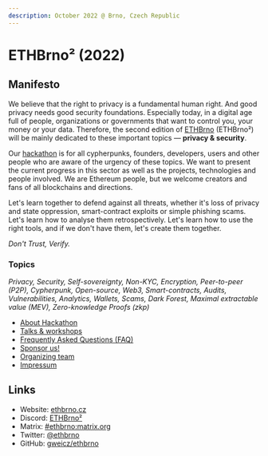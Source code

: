```yaml
---
description: October 2022 @ Brno, Czech Republic
---
```


# ETHBrno² (2022)

## Manifesto

We believe that the right to privacy is a fundamental human right. And good privacy needs good security foundations. Especially today, in a digital age full of people, organizations or governments that want to control you, your money or your data. Therefore, the second edition of [ETHBrno](../../) (ETHBrno²) will be mainly dedicated to these important topics ― **privacy & security**.

Our [hackathon](hackathon.md) is for all cypherpunks, founders, developers, users and other people who are aware of the urgency of these topics. We want to present the current progress in this sector as well as the projects, technologies and people involved. We are Ethereum people, but we welcome creators and fans of all blockchains and directions.

Let's learn together to defend against all threats, whether it's loss of privacy and state oppression, smart-contract exploits or simple phishing scams. Let's learn how to analyse them retrospectively. Let's learn how to use the right tools, and if we don't have them, let's create them together.

_Don't Trust, Verify._

### Topics

_Privacy, Security, Self-sovereignty, Non-KYC, Encryption, Peer-to-peer (P2P), Cypherpunk, Open-source, Web3, Smart-contracts, Audits, Vulnerabilities, Analytics, Wallets, Scams, Dark Forest, Maximal extractable value (MEV), Zero-knowledge Proofs (zkp)_

* [About Hackathon](hackathon.md)
* [Talks & workshops](talks-and-workshops.md)
* [Frequently Asked Questions (FAQ)](faq.md)
* [Sponsor us!](sponsors.md)
* [Organizing team](organizing-team.md)
* [Impressum](impressum.md)

## Links

* Website: [ethbrno.cz](https://ethbrno.cz)
* Discord: [ETHBrno²](https://discord.com/invite/qTCka7qtPZ)
* Matrix: [#ethbrno:matrix.org](https://matrix.to/#/#ethbrno:matrix.org)
* Twitter: [@ethbrno](https://twitter.com/ethbrno)
* GitHub: [gweicz/ethbrno](https://github.com/gweicz/ethbrno)
